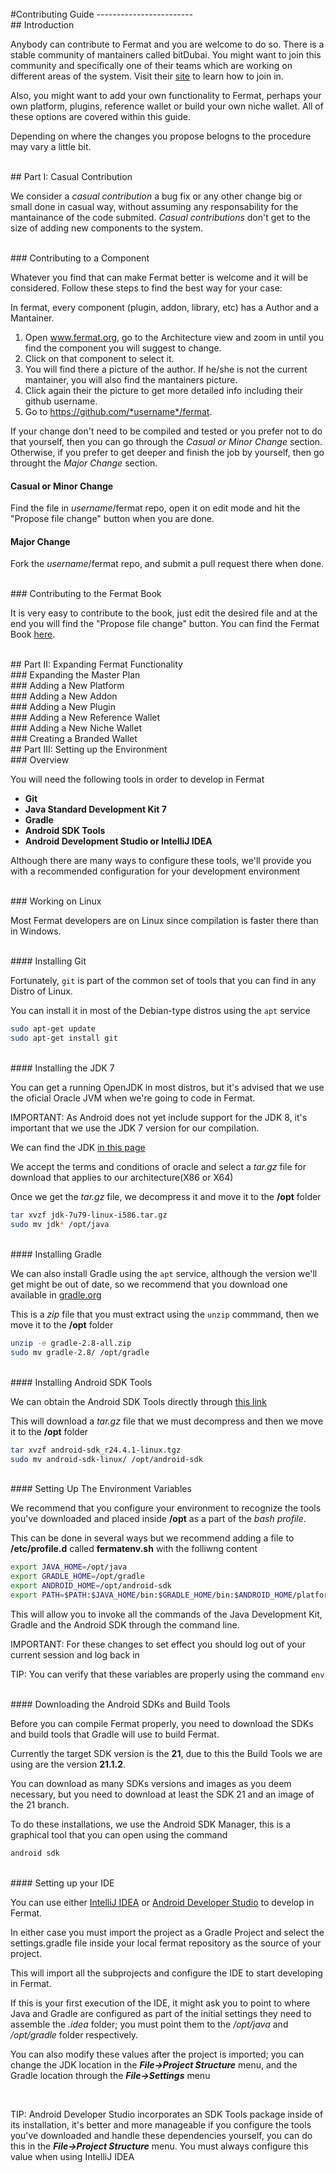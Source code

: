 
<br>
#Contributing Guide
------------------------
<br>
## Introduction

Anybody can contribute to Fermat and you are welcome to do so. There is a stable community of mantainers called bitDubai. You might want to join this community and specifically one of their teams which are working on different areas of the system. Visit their [site](https://bitDubai.com) to learn how to join in.

Also, you might want to add your own functionality to Fermat, perhaps your own platform, plugins, reference wallet or build your own niche wallet. All of these options are covered within this guide.

Depending on where the changes you propose belogns to the procedure may vary a little bit. 

<br>
## Part I: Casual Contribution

We consider a _casual contribution_ a bug fix or any other change big or small done in casual way, without assuming any responsability for the mantainance of the code submited.  _Casual contributions_ don't get to the size of adding new components to the system.


<br>
### Contributing to a Component

Whatever you find that can make Fermat better is welcome and it will be considered. Follow these steps to find the best way for your case: 

In fermat, every component (plugin, addon, library, etc) has a Author and a Mantainer.

1. Open www.fermat.org, go to the Architecture view and zoom in until you find the component you will suggest to change.
2. Click on that component to select it.
3. You will find there a picture of the author. If he/she is not the current mantainer, you will also find the mantainers picture. 
4. Click again their the picture to get more detailed info including their github username.
5. Go to https://github.com/*username*/fermat.

If your change don't need to be compiled and tested or you prefer not to do that yourself, then you can go through the _Casual or Minor Change_ section. Otherwise, if you prefer to get deeper and finish the job by yourself, then go throught the _Major Change_ section.

#### Casual or Minor Change

Find the file in *username*/fermat repo, open it on edit mode and hit  the "Propose file change" button when you are done.

#### Major Change

Fork the *username*/fermat repo, and submit a pull request there when done.


<br>
### Contributing to the Fermat Book

It is very easy to contribute to the book, just edit the desired file and at the end you will find the "Propose file change" button. You can find the Fermat Book [here](https://github.com/bitDubai/fermat/tree/master/fermat-book).




<br>
## Part II: Expanding Fermat Functionality

<br>
### Expanding the Master Plan


<br>
### Adding a New Platform


<br>
### Adding a New Addon


<br>
### Adding a New Plugin


<br>
### Adding a New Reference Wallet


<br>
### Adding a New Niche Wallet


<br>
### Creating a Branded Wallet


<br>
## Part III: Setting up the Environment

<br>
### Overview

You will need the following tools in order to develop in Fermat

* **Git**
* **Java Standard Development Kit 7**
* **Gradle**
* **Android SDK Tools**
* **Android Development Studio or IntelliJ IDEA**

Although there are many ways to configure these tools, we'll provide you with a recommended configuration for your development environment

<br>
### Working on Linux

Most Fermat developers are on Linux since compilation is faster there than in Windows. 

<br>
#### Installing Git

Fortunately, `git` is part of the common set of tools that you can find in any Distro of Linux.

You can install it in most of the Debian-type distros using the `apt` service

```bash
sudo apt-get update
sudo apt-get install git
```

<br>
#### Installing the JDK 7

You can get a running OpenJDK in most distros, but it's advised that we use the oficial Oracle JVM when we're going to code in Fermat.

IMPORTANT: As Android does not yet include support for the JDK 8, it's important that we use the JDK 7 version for our compilation.

We can find the JDK  [in this page](http://www.oracle.com/technetwork/es/java/javase/downloads/jdk7-downloads-1880260.html)

We accept the terms and conditions of oracle and select a *tar.gz* file for download that applies to our architecture(X86 or X64)

Once we get the *tar.gz* file, we decompress it and move it to the **/opt** folder

```bash
tar xvzf jdk-7u79-linux-i586.tar.gz
sudo mv jdk* /opt/java
```

<br>
#### Installing Gradle

We can also install Gradle using the `apt` service, although the version we'll get might be out of date, so we recommend that you download one available in [gradle.org](http://gradle.org/)

This is a *zip* file that you must extract using the `unzip` commmand, then we move it to the **/opt** folder

```bash
unzip -e gradle-2.8-all.zip
sudo mv gradle-2.8/ /opt/gradle
```

<br>
#### Installing Android SDK Tools

We can obtain the Android SDK Tools directly through [this link](http://dl.google.com/android/android-sdk_r24.4.1-linux.tgz)

This will download a *tar.gz* file that we must decompress and then we move it to the **/opt** folder

```bash
tar xvzf android-sdk_r24.4.1-linux.tgz
sudo mv android-sdk-linux/ /opt/android-sdk
```

<br>
#### Setting Up The Environment Variables

We recommend that you configure your environment to recognize the tools you've downloaded and placed inside **/opt** as a part of the *bash profile*.

This can be done in several ways but we recommend adding a file to **/etc/profile.d** called **fermatenv.sh** with the folliwng content

```bash
export JAVA_HOME=/opt/java
export GRADLE_HOME=/opt/gradle
export ANDROID_HOME=/opt/android-sdk
export PATH=$PATH:$JAVA_HOME/bin:$GRADLE_HOME/bin:$ANDROID_HOME/platform-tools:$ANDROID_HOME/tools
```

This will allow you to invoke all the commands of the Java Development Kit, Gradle and the Android SDK through the command line.

IMPORTANT: For these changes to set effect you should log out of your current session and log back in

TIP: You can verify that these variables are properly using the command `env`

<br>
#### Downloading the Android SDKs and Build Tools

Before you can compile Fermat properly, you need to download the SDKs and build tools that Gradle will use to build Fermat.

Currently the target SDK version is the **21**, due to this the Build Tools we are using are the version **21.1.2**.

You can download as many SDKs versions and images as you deem necessary, but you need to download at least the SDK 21 and an image of the 21 branch.

To do these installations, we use the Android SDK Manager, this is a graphical tool that you can open using the command

```bash
android sdk
```

<br>
#### Setting up your IDE

You can use either [IntelliJ IDEA](https://www.jetbrains.com/idea/) or [Android Developer Studio](http://developer.android.com/intl/es/sdk/index.html) to develop in Fermat.

In either case you must import the project as a Gradle Project and select the settings.gradle file inside your local fermat repository as the source of your project.

This will import all the subprojects and configure the IDE to start developing in Fermat.

If this is your first execution of the IDE, it might ask you to point to where Java and Gradle are configured as part of the initial settings they need to assemble the *.idea* folder; you must point them to the */opt/java* and */opt/gradle* folder respectively.

You can also modify these values after the project is imported; you can change the JDK location in the *__File->Project Structure__* menu, and the Gradle location through the *__File->Settings__* menu

<br>

TIP: Android Developer Studio incorporates an SDK Tools package inside of its installation, it's better and more manageable if you configure the tools you've downloaded and handle these dependencies yourself, you can do this in the *__File->Project Structure__* menu. You must always configure this value when using IntelliJ IDEA

